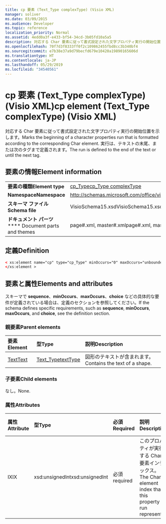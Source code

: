 ```yaml
---
title: cp 要素 (Text_Type complexType) (Visio XML)
manager: soliver
ms.date: 03/09/2015
ms.audience: Developer
ms.topic: reference
localization_priority: Normal
ms.assetid: 4edd0a3f-e433-bf54-34cd-3b05fd10a5a5
description: 対応する Char 要素に従って書式設定された文字プロパティ実行の開始位置を示します。 実行は、テキストの末尾、または次のタグまで定義されます。
ms.openlocfilehash: 70f7d3f8333ff0f2c109862455fbd8cc3b340bf4
ms.sourcegitcommit: e7b38e37a9d79becfd679e10420a19890165606d
ms.translationtype: HT
ms.contentlocale: ja-JP
ms.lasthandoff: 05/29/2019
ms.locfileid: "34540561"
---
```

# <a name="cp-element-texttype-complextype-visio-xml"></a><span data-ttu-id="4d6fc-104">cp 要素 (Text_Type complexType) (Visio XML)</span><span class="sxs-lookup"><span data-stu-id="4d6fc-104">cp element (Text_Type complexType) (Visio XML)</span></span>

<span data-ttu-id="4d6fc-105">対応する Char 要素に従って書式設定された文字プロパティ実行の開始位置を示します。</span><span class="sxs-lookup"><span data-stu-id="4d6fc-105">Marks the beginning of a character properties run that is formatted according to the corresponding Char element.</span></span> <span data-ttu-id="4d6fc-106">実行は、テキストの末尾、または次のタグまで定義されます。</span><span class="sxs-lookup"><span data-stu-id="4d6fc-106">The run is defined to the end of the text or until the next tag.</span></span>
  
## <a name="element-information"></a><span data-ttu-id="4d6fc-107">要素の情報</span><span class="sxs-lookup"><span data-stu-id="4d6fc-107">Element information</span></span>

|||
|:-----|:-----|
|<span data-ttu-id="4d6fc-108">**要素の種類**</span><span class="sxs-lookup"><span data-stu-id="4d6fc-108">**Element type**</span></span> <br/> |[<span data-ttu-id="4d6fc-109">cp_Type</span><span class="sxs-lookup"><span data-stu-id="4d6fc-109">cp_Type complexType</span></span>](cp_type-complextypevisio-xml.md) <br/> |
|<span data-ttu-id="4d6fc-110">**Namespace**</span><span class="sxs-lookup"><span data-stu-id="4d6fc-110">**Namespace**</span></span> <br/> |http://schemas.microsoft.com/office/visio/2012/main  <br/> |
|<span data-ttu-id="4d6fc-111">**スキーマ ファイル**</span><span class="sxs-lookup"><span data-stu-id="4d6fc-111">**Schema file**</span></span> <br/> |<span data-ttu-id="4d6fc-112">VisioSchema15.xsd</span><span class="sxs-lookup"><span data-stu-id="4d6fc-112">VisioSchema15.xsd</span></span>  <br/> |
|<span data-ttu-id="4d6fc-113">**ドキュメント パーツ**</span><span class="sxs-lookup"><span data-stu-id="4d6fc-113">\*\*\*\* Document parts and themes</span></span> <br/> |<span data-ttu-id="4d6fc-114">page#.xml, master#.xml</span><span class="sxs-lookup"><span data-stu-id="4d6fc-114">page#.xml, master#.xml</span></span>  <br/> |
   
## <a name="definition"></a><span data-ttu-id="4d6fc-115">定義</span><span class="sxs-lookup"><span data-stu-id="4d6fc-115">Definition</span></span>

```XML
< xs:element name="cp" type="cp_Type" minOccurs="0" maxOccurs="unbounded" >
</xs:element >
```

## <a name="elements-and-attributes"></a><span data-ttu-id="4d6fc-116">要素と属性</span><span class="sxs-lookup"><span data-stu-id="4d6fc-116">Elements and attributes</span></span>

<span data-ttu-id="4d6fc-117">スキーマで **sequence**、**minOccurs**、**maxOccurs**、**choice** などの具体的な要件が定義されている場合は、定義のセクションを参照してください。</span><span class="sxs-lookup"><span data-stu-id="4d6fc-117">If the schema defines specific requirements, such as **sequence**, **minOccurs**,
    **maxOccurs**, and
    **choice**, see the definition section.</span></span> 
  
### <a name="parent-elements"></a><span data-ttu-id="4d6fc-118">親要素</span><span class="sxs-lookup"><span data-stu-id="4d6fc-118">Parent elements</span></span>

|<span data-ttu-id="4d6fc-119">**要素**</span><span class="sxs-lookup"><span data-stu-id="4d6fc-119">**Element**</span></span>|<span data-ttu-id="4d6fc-120">**型**</span><span class="sxs-lookup"><span data-stu-id="4d6fc-120">**Type**</span></span>|<span data-ttu-id="4d6fc-121">**説明**</span><span class="sxs-lookup"><span data-stu-id="4d6fc-121">**Description**</span></span>|
|:-----|:-----|:-----|
|[<span data-ttu-id="4d6fc-122">Text</span><span class="sxs-lookup"><span data-stu-id="4d6fc-122">Text</span></span>](text-element-shapesheet_type-complextypevisio-xml.md) <br/> |[<span data-ttu-id="4d6fc-123">Text_Type</span><span class="sxs-lookup"><span data-stu-id="4d6fc-123">textType</span></span>](text_type-complextypevisio-xml.md) <br/> |<span data-ttu-id="4d6fc-124">図形のテキストが含まれます。</span><span class="sxs-lookup"><span data-stu-id="4d6fc-124">Contains the text of a shape.</span></span>  <br/> |
   
### <a name="child-elements"></a><span data-ttu-id="4d6fc-125">子要素</span><span class="sxs-lookup"><span data-stu-id="4d6fc-125">Child elements</span></span>

<span data-ttu-id="4d6fc-126">なし。</span><span class="sxs-lookup"><span data-stu-id="4d6fc-126">None.</span></span>
  
### <a name="attributes"></a><span data-ttu-id="4d6fc-127">属性</span><span class="sxs-lookup"><span data-stu-id="4d6fc-127">Attributes</span></span>

|<span data-ttu-id="4d6fc-128">**属性**</span><span class="sxs-lookup"><span data-stu-id="4d6fc-128">**Attribute**</span></span>|<span data-ttu-id="4d6fc-129">**型**</span><span class="sxs-lookup"><span data-stu-id="4d6fc-129">**Type**</span></span>|<span data-ttu-id="4d6fc-130">**必須**</span><span class="sxs-lookup"><span data-stu-id="4d6fc-130">**Required**</span></span>|<span data-ttu-id="4d6fc-131">**説明**</span><span class="sxs-lookup"><span data-stu-id="4d6fc-131">**Description**</span></span>|<span data-ttu-id="4d6fc-132">**可能な値**</span><span class="sxs-lookup"><span data-stu-id="4d6fc-132">**Possible values**</span></span>|
|:-----|:-----|:-----|:-----|:-----|
|<span data-ttu-id="4d6fc-133">IX</span><span class="sxs-lookup"><span data-stu-id="4d6fc-133">IX</span></span>  <br/> |<span data-ttu-id="4d6fc-134">xsd:unsignedInt</span><span class="sxs-lookup"><span data-stu-id="4d6fc-134">xsd:unsignedInt</span></span>  <br/> |<span data-ttu-id="4d6fc-135">必須</span><span class="sxs-lookup"><span data-stu-id="4d6fc-135">required</span></span>  <br/> |<span data-ttu-id="4d6fc-136">このプロパティが実行する Char 要素インデックス。</span><span class="sxs-lookup"><span data-stu-id="4d6fc-136">The Char element index that this property run represents.</span></span>  <br/> |<span data-ttu-id="4d6fc-137">xsd:unsignedInt 型の値。</span><span class="sxs-lookup"><span data-stu-id="4d6fc-137">Values of the xsd:unsignedInt type.</span></span>  <br/> |
   

